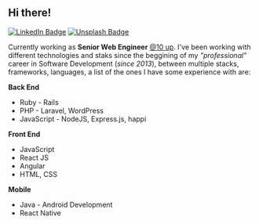 Hi there!
- 
[![LinkedIn Badge](https://img.shields.io/badge/-LinkedIn-blue?logo=LinkedIn&labelColor=0076b5&color=0076b5&?style=flat-square&link=https://www.linkedin.com/in/crisoforo/)](https://www.linkedin.com/in/crisoforo/) [![Unsplash Badge](https://img.shields.io/badge/-Photos-dark?logo=Unsplash&labelColor=000&color=000&?style=flat-square&link=https://unsplash.com/@mitogh)](https://unsplash.com/@mitogh)

Currently working as **Senior Web Engineer** [@10 up](https://10up.com/). I've been working with different technologies and staks since the beggining of my _"professional"_ career in Software Development (_since 2013_), between multiple stacks, frameworks, languages, a list of the ones I have some experience with are: 

**Back End**

- Ruby - Rails
- PHP - Laravel, WordPress
- JavaScript - NodeJS, Express.js, happi

**Front End**

- JavaScript
- React JS
- Angular
- HTML, CSS

**Mobile** 

- Java - Android Development
- React Native
